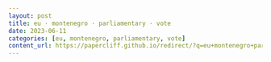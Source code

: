 ```yaml
---
layout: post
title: eu · montenegro · parliamentary · vote
date: 2023-06-11
categories: [eu, montenegro, parliamentary, vote]
content_url: https://papercliff.github.io/redirect/?q=eu+montenegro+parliamentary+vote&tbs=cdr:1,cd_min:6/10/2023,cd_max:6/12/2023
---
```

